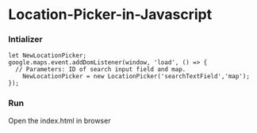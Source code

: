 # Location-Picker-in-Javascript
### Intializer
~~~
let NewLocationPicker;
google.maps.event.addDomListener(window, 'load', () => {
  // Parameters: ID of search input field and map.
	NewLocationPicker = new LocationPicker('searchTextField','map');
});
~~~

### Run
Open the index.html in browser
